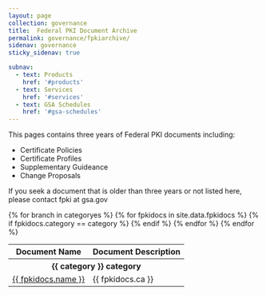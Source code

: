 ```yaml
---
layout: page
collection: governance
title:  Federal PKI Document Archive
permalink: governance/fpkiarchive/
sidenav: governance
sticky_sidenav: true

subnav:
  - text: Products
    href: '#products'
  - text: Services
    href: '#services'
  - text: GSA Schedules
    href: '#gsa-schedules'
---
```


This pages contains three years of Federal PKI documents including:
- Certificate Policies
- Certificate Profiles
- Supplementary Guideance
- Change Proposals

If you seek a document that is older than three years or not listed here, please contact fpki at gsa.gov


<table class="usa-table--borderless fpkidocs-table">
  <thead class="usa-sr-only">
    <tr>
      <th id="fpkidocs-table-heading-name" scope="col">Document Name</th>
      <th id="fpkidocs-table-heading-description" scope="col">Document Description</th>
    </tr>
  </thead>
  <tbody>
    {% for branch in categoryes %}
      <tr class="fpkidocs-table-category-heading" data-categories="{{ category }}">
        <th colspan="3" class="fpkidocs-table-heading" id="fpkidocs-table-heading-{{ category | slugify }}"><b>{{ category }} category</b></th>
      </tr>
      {% for fpkidocs in site.data.fpkidocs %}
        {% if fpkidocs.category == category %}
          <tr class="fpkidocs-table-row" data-category="{{ fpkidocs.category }}">
            <td headers="fpkidocs-table-heading-{{ category | slugify }} fpkidocs-table-heading-name"><a href="{{ fpkidocs.url | prepend: site.baseurl }}">{{ fpkidocs.name }}</td>
            <td headers="fpkidocs-table-heading-{{ category | slugify }} fpkidocs-table-heading-description">{{ fpkidocs.ca }}</a></td>
          </tr>
        {% endif %}
      {% endfor %} <!--fpkidocs-->
    {% endfor %}<!--category-->
  </tbody>
</table>